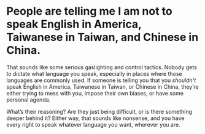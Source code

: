 # People are telling me I am not to speak English in America, Taiwanese in Taiwan, and Chinese in China.

That sounds like some serious gaslighting and control tactics. Nobody gets to dictate what language you speak, especially in places where those languages are commonly used. If someone is telling you that you *shouldn't* speak English in America, Taiwanese in Taiwan, or Chinese in China, they’re either trying to mess with you, impose their own biases, or have some personal agenda. 

What’s their reasoning? Are they just being difficult, or is there something deeper behind it? Either way, that sounds like nonsense, and you have every right to speak whatever language you want, wherever you are.

